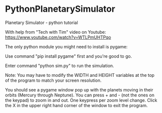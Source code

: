 # PythonPlanetarySimulator
Planetary Simulator - python tutorial

With help from "Tech with Tim" video on Youtube:
https://www.youtube.com/watch?v=WTLPmUHTPqo

The only python module you might need to install is pygame:

Use command "pip install pygame" first and you're good to go.

Enter command "python sim.py" to run the simulation.

Note:  You may have to modify the WIDTH and HEIGHT variables at the top of the program to match your screen resolution.

You should see a pygame window pop up with the planets moving in their orbits (Mercury through Neptune).
You can press + and - (not the ones on the keypad) to zoom in and out.  One keypress per zoom level change.
Click the X in the upper right hand corner of the window to exit the program.
